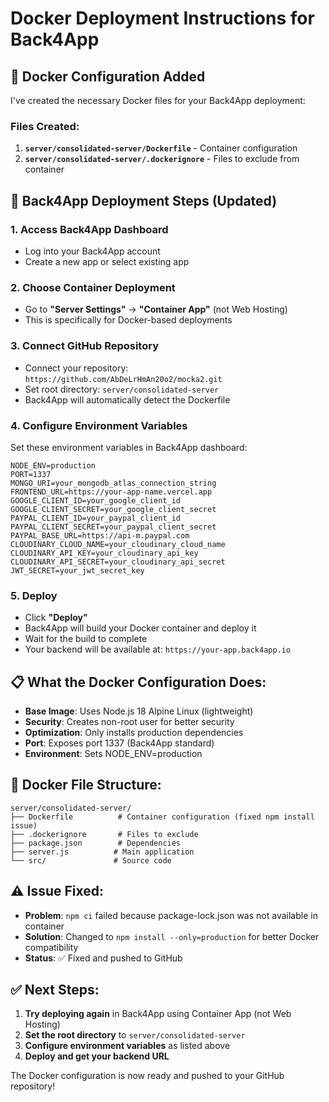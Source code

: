 # Docker Deployment Instructions for Back4App

## 🐳 Docker Configuration Added

I've created the necessary Docker files for your Back4App deployment:

### Files Created:
1. **`server/consolidated-server/Dockerfile`** - Container configuration
2. **`server/consolidated-server/.dockerignore`** - Files to exclude from container

## 🚀 Back4App Deployment Steps (Updated)

### 1. Access Back4App Dashboard
- Log into your Back4App account
- Create a new app or select existing app

### 2. Choose Container Deployment
- Go to **"Server Settings"** → **"Container App"** (not Web Hosting)
- This is specifically for Docker-based deployments

### 3. Connect GitHub Repository
- Connect your repository: `https://github.com/AbDeLrHmAn20o2/mocka2.git`
- Set root directory: `server/consolidated-server`
- Back4App will automatically detect the Dockerfile

### 4. Configure Environment Variables
Set these environment variables in Back4App dashboard:
```
NODE_ENV=production
PORT=1337
MONGO_URI=your_mongodb_atlas_connection_string
FRONTEND_URL=https://your-app-name.vercel.app
GOOGLE_CLIENT_ID=your_google_client_id
GOOGLE_CLIENT_SECRET=your_google_client_secret
PAYPAL_CLIENT_ID=your_paypal_client_id
PAYPAL_CLIENT_SECRET=your_paypal_client_secret
PAYPAL_BASE_URL=https://api-m.paypal.com
CLOUDINARY_CLOUD_NAME=your_cloudinary_cloud_name
CLOUDINARY_API_KEY=your_cloudinary_api_key
CLOUDINARY_API_SECRET=your_cloudinary_api_secret
JWT_SECRET=your_jwt_secret_key
```

### 5. Deploy
- Click **"Deploy"** 
- Back4App will build your Docker container and deploy it
- Wait for the build to complete
- Your backend will be available at: `https://your-app.back4app.io`

## 📋 What the Docker Configuration Does:

- **Base Image**: Uses Node.js 18 Alpine Linux (lightweight)
- **Security**: Creates non-root user for better security
- **Optimization**: Only installs production dependencies
- **Port**: Exposes port 1337 (Back4App standard)
- **Environment**: Sets NODE_ENV=production

## 🔧 Docker File Structure:
```
server/consolidated-server/
├── Dockerfile          # Container configuration (fixed npm install issue)
├── .dockerignore       # Files to exclude
├── package.json        # Dependencies
├── server.js          # Main application
└── src/               # Source code
```

## ⚠️ Issue Fixed:
- **Problem**: `npm ci` failed because package-lock.json was not available in container
- **Solution**: Changed to `npm install --only=production` for better Docker compatibility
- **Status**: ✅ Fixed and pushed to GitHub

## ✅ Next Steps:

1. **Try deploying again** in Back4App using Container App (not Web Hosting)
2. **Set the root directory** to `server/consolidated-server`
3. **Configure environment variables** as listed above
4. **Deploy and get your backend URL**

The Docker configuration is now ready and pushed to your GitHub repository!